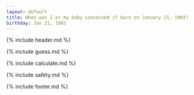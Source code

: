 ```yaml
---
layout: default
title: When was I or my baby conceived if born on January 21, 1903?
birthday: Jan 21, 1903
---
```


{% include header.md %}

{% include guess.md %}

{% include calculate.md %}

{% include safety.md %}

{% include footer.md %}



